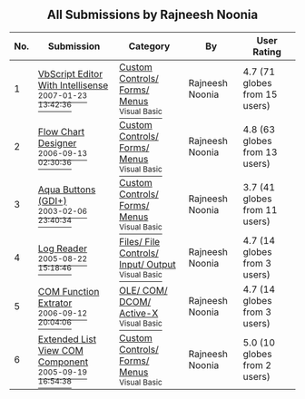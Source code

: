 ﻿<div align="center">

## All Submissions by Rajneesh Noonia

</div>

No.  | Submission | Category | By   | User Rating
---- | ---------- | -------- | ---- | -----------
1 | [VbScript Editor With Intellisense<br /><sup>2007-01-23 13:42:36</sup>](https://github.com/Planet-Source-Code/rajneesh-noonia-vbscript-editor-with-intellisense__1-69148) | [Custom Controls/ Forms/  Menus<br /><sup>Visual Basic</sup>](../ByCategory/custom-controls-forms-menus__1-4.md) | Rajneesh Noonia | 4.7 (71 globes from 15 users)
2 | [Flow Chart Designer<br /><sup>2006-09-13 02:30:36</sup>](https://github.com/Planet-Source-Code/rajneesh-noonia-flow-chart-designer__1-66543) | [Custom Controls/ Forms/  Menus<br /><sup>Visual Basic</sup>](../ByCategory/custom-controls-forms-menus__1-4.md) | Rajneesh Noonia | 4.8 (63 globes from 13 users)
3 | [Aqua Buttons \(GDI\+\)<br /><sup>2003-02-06 23:40:34</sup>](https://github.com/Planet-Source-Code/rajneesh-noonia-aqua-buttons-gdi__1-66692) | [Custom Controls/ Forms/  Menus<br /><sup>Visual Basic</sup>](../ByCategory/custom-controls-forms-menus__1-4.md) | Rajneesh Noonia | 3.7 (41 globes from 11 users)
4 | [Log Reader<br /><sup>2005-08-22 15:18:46</sup>](https://github.com/Planet-Source-Code/rajneesh-noonia-log-reader__1-62324) | [Files/ File Controls/ Input/ Output<br /><sup>Visual Basic</sup>](../ByCategory/files-file-controls-input-output__1-3.md) | Rajneesh Noonia | 4.7 (14 globes from 3 users)
5 | [COM Function Extrator<br /><sup>2006-09-12 20:04:06</sup>](https://github.com/Planet-Source-Code/rajneesh-noonia-com-function-extrator__1-66526) | [OLE/ COM/ DCOM/ Active\-X<br /><sup>Visual Basic</sup>](../ByCategory/ole-com-dcom-active-x__1-29.md) | Rajneesh Noonia | 4.7 (14 globes from 3 users)
6 | [Extended List View COM Component<br /><sup>2005-09-19 16:54:38</sup>](https://github.com/Planet-Source-Code/rajneesh-noonia-extended-list-view-com-component__1-62560) | [Custom Controls/ Forms/  Menus<br /><sup>Visual Basic</sup>](../ByCategory/custom-controls-forms-menus__1-4.md) | Rajneesh Noonia | 5.0 (10 globes from 2 users)

